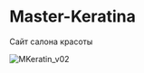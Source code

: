 # Master-Keratina

Сайт салона красоты


![MKeratin_v02](https://user-images.githubusercontent.com/62849901/147349994-d98715b4-2369-4786-8a40-a874909ce330.png)

